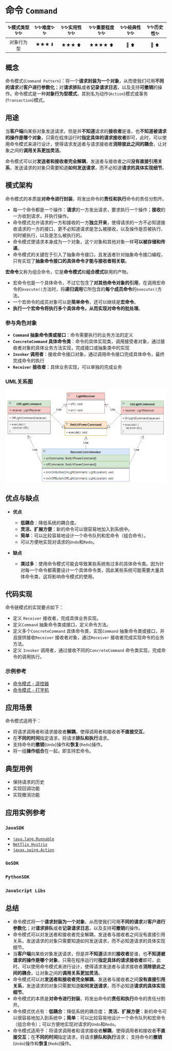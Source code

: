 # 命令 `Command`

| :sparkles:模式类型:sparkles::sparkles:|:sparkles::sparkles:难度:sparkles:  :sparkles: | :sparkles::sparkles:实用性:sparkles::sparkles: | :sparkles::sparkles:重要程度:sparkles::sparkles: |  :sparkles::sparkles:经典性:sparkles::sparkles: | :sparkles::sparkles:历史性:sparkles: |
| :----------------------------------------: | :-----------------------------------------------: | :-------------------------------------------------: | :----------------------------------------------------: | :--------------------------------------------------: | :--------------------------------------: |
|                  对象行为型                          |                ★★★ :arrow_down:                 |                  ★★★ :arrow_up:                   |                    ★★★★ :arrow_up:                    |              :green_heart:  :arrow_up:               |        :green_heart:  :arrow_up:         |

## 概念
命令模式(`Command Pattern`)：将一个**请求封装为一个对象**，从而使我们可用**不同的请求**对**客户进行参数化**；对**请求排队**或者**记录请求日志**，以及支持**可撤销**的操作。命令模式是一种**对象行为型模式**，其别名为动作(`Action`)模式或事务(`Transaction`)模式。

## 用途
当**客户端**向某些对象发送请求，但是并**不知道**请求的**接收者**是谁，也**不知道被请求的操作是哪个对象**，只需在程序运行时**指定具体的请求接收者**即可，此时，可以使用命令模式来进行设计，使得请求发送者与请求接收者**消除彼此之间的耦合**，让对象之间的**调用关系更加灵活**。

命令模式可以对**发送者和接收者完全解耦**，发送者与接收者之间**没有直接引用关系**，发送请求的对象只需要知道**如何发送请求**，而不必知道**请求的具体实现细节**。

## 模式架构
命令模式的本质是**对命令进行封装**，将发出命令的**责任和执行**命令的责任分割开。
+ 每一个命令都是一个操作：**请求**的一方发出请求，要求执行一个操作；**接收**的一方收到请求，并执行操作。
+ 命令模式允许请求的一方和接收的一方**独立开来**，使得请求的一方不必知道接收请求的一方的接口，更不必知道请求是怎么被接收，以及操作是否被执行、何时被执行，以及是怎么被执行的。
+ 命令模式使请求本身成为一个对象，这个对象和其他对象一样**可以被存储和传递**。
+ 命令模式的关键在于引入了抽象命令接口，且发送者针对抽象命令接口编程，只有实现了**抽象命令接口的具体命令才能与接收者相关联**。

**宏命令**又称为组合命令，它是**命令模式**和**组合模式**联用的产物。
- 宏命令也是一个具体命令，不过它包含了**对其他命令对象的引用**，在调用宏命令的`execute()`方法时，将**递归调用**它所包含的**每个成员命令**的`execute()`方法。
- 一个宏命令的成员对象可以是**简单命令**，还可以继续是**宏命令**。
- **执行一个宏命令将执行多个具体命令，从而实现对命令的批处理**。

### 参与角色对象
+ **`Command` 抽象命令类或接口**：命令需要执行的业务方法的定义
+ **`ConcreteCommand` 具体命令类**：命令的具体实现类，调用接受者对象，通过接收者对象的具体业务方法实现，完成接口或抽象类中的实现
+ **`Invoker` 调用者**：接收命令接口对象，通过调用命令接口完成具体命令，最终完成命令的执行
+ **`Receiver` 接收者**：具体业务实现，可以单独的完成业务

### UML关系图

![1542724236721](../../../.images/1542724236721.png)


## 优点与缺点
+ **优点**
	- **低耦合**：降低系统的耦合度。
	- **灵活、扩展方便**：新的命令可以很容易地加入到系统中。
	- **简单**：可以比较容易地设计一个命令队列和宏命令（组合命令）。
	- 可以方便地实现对请求的`Undo`和`Redo`。

+ **缺点**
	- **类过多**：使用命令模式可能会导致某些系统有过多的具体命令类。因为针对每一个命令都需要设计一个具体命令类，因此某些系统可能需要大量具体命令类，这将影响命令模式的使用。
	
## 代码实现
命令链模式的实现要点如下：
+ 定义 `Receiver` 接收者，完成具体业务实现。
+ 定义`Command` 抽象命令类或接口，定义命令方法。
+ 定义多个`ConcreteCommand` 具体命令类，实现`Command` 抽象命令类或接口，并且提供接收`Receiver` 接收者对象，通过`Receiver` 接收者完成实现命令的业务方法。
+ 定义 `Invoker` 调用者，通过接收不同的`ConcreteCommand` 命令类实现，完成命令的调用执行。

### 示例参考
+ [命令模式 - 遥控器](./java/io/github/hooj0/command/remotecontrol)
+ [命令模式 - 打字机](./java/io/github/hooj0/command/typewriter)

## 应用场景
命令模式适用于：
+ 将请求调用者和请求接收者**解耦**，使得调用者和接收者**不直接交互**。
+ 在**不同的时间**指定请求，将请求**排队和执行**请求。
+ 支持命令的**撤销**(`Undo`)操作和**恢复**(`Redo`)操作。
+ 将一组**操作组合**在一起，即支持宏命令。
	
	
## 典型用例
+ 保持请求的历史
+ 实现回调功能
+ 实现撤消功能

## 应用实例参考

### `JavaSDK` 
- [`java.lang.Runnable`](http://docs.oracle.com/javase/8/docs/api/java/lang/Runnable.html)
- [`Netflix Hystrix`](https://github.com/Netflix/Hystrix/wiki)
- [`javax.swing.Action`](http://docs.oracle.com/javase/8/docs/api/javax/swing/Action.html)

### `GoSDK`

### `PythonSDK`

### `JavaScript Libs`

## 总结
+ 命令模式将一个**请求封装为一个对象**，从而使我们可用**不同的请求**对**客户进行参数化**；对**请求排队**或者**记录请求日志**，以及支持**可撤销**的操作。
+ 命令模式可以对发送者和接收者完全解耦，发送者与接收者之间没有直接引用关系，发送请求的对象只需要知道如何发送请求，而不必知道请求的具体实现细节。
+ 当**客户端**向某些对象发送请求，但是并**不知道**请求的**接收者**是谁，也**不知道被请求的操作是哪个对象**，只需在程序运行时**指定具体的请求接收者**即可，此时，可以使用命令模式来进行设计，使得请求发送者与请求接收者**消除彼此之间的耦合**，让对象之间的**调用关系更加灵活**。
+ 命令模式可以对**发送者和接收者完全解耦**，发送者与接收者之间**没有直接引用关系**，发送请求的对象只需要知道**如何发送请求**，而不必知道**请求的具体实现细节**。
+ 命令模式的本质是**对命令进行封装**，将发出命令的**责任和执行**命令的责任分割开。
+ 命令模式优点有：**低耦合**：降低系统的耦合度； **灵活、扩展方便**：新的命令可以很容易地加入到系统中；**简单**：可以比较容易地设计一个命令队列和宏命令（组合命令）；可以方便地实现对请求的`Undo`和`Redo`。
+ 命令模式适用于：将请求调用者和请求接收者**解耦**，使得调用者和接收者**不直接交互**；在**不同的时间**指定请求，将请求**排队和执行**请求； 支持命令的**撤销**(`Undo`)操作和**恢复**(`Redo`)操作。



